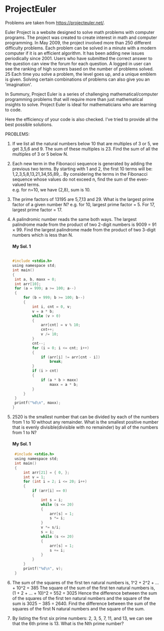 # ProjectEuler

Problems are taken from https://projecteuler.net/.

 Euler Project is a website designed to solve math problems with computer programs. The project was created to create interest in math and computer programming. In May 2009, the project involved more than 250 different difficulty problems. Each problem can be solved in a minute with a modern computer if it is an efficient algorithm. It has been adding new issues periodically since 2001. Users who have submitted the correct answer to the question can view the forum for each question. A logged in user can see the ranking of high scorers based on the number of problems solved. 25 Each time you solve a problem, the level goes up, and a unique emblem is given. Solving certain combinations of problems can also give you an 'imagination'.

 In Summury, Project Euler is a series of challenging mathematical/computer programming problems that will require more than just mathematical 
 insights to solve. Project Euler is ideal for mathematicians who are learning to code. 

 Here the efficiency of your code is also checked.
 I've tried to provide all the best possible solutions.

PROBLEMS:

1. If we list all the natural numbers below 10 that are multiples of 3 or 5, we get 3,5,6 and 9. The sum of these multiples is 23.
   Find the sum of all the multiples of 3 or 5 below N.

2. Each new term in the Fibonacci sequence is generated by adding the previous two terms. By starting with 1 and 2,
   the first 10 terms will be:
      1,2,3,5,8,13,21,34,55,89,..
   By considering the terms in the Fibonacci sequence whose values do not exceed n, find the sum of the even-valued terms.  
   e.g. for n=10, we have {2,8}, sum is 10.
   
3. The prime factors of 13195 are 5,7,13 and 29. What is the largest prime factor of a given number N?
   e.g. for 10, largest prime factor = 5. For 17, largest prime factor = 17.

4. A palindromic number reads the same both ways. The largest palindrome made from the product of two 2-digit numbers is 9009 = 91 × 99.
   Find the largest palindrome made from the product of two 3-digit numbers which is less than N.
   
   #### My Sol. 1
   ``` C
   
   #include <stdio.h>
   using namespace std;
   int main()
   {
   	int a, b, maxx = 0;
	int arr[10];
	for (a = 999; a >= 100; a--)
	{
		for (b = 999; b >= 100; b--)
		{
			int i, cnt = 0, v;
			v = a * b;
			while (v > 0)
			{
				arr[cnt] = v % 10;
				cnt++;
				v /= 10;
			}
			cnt--;
			for (i = 0; i <= cnt; i++)
			{
				if (arr[i] != arr[cnt - i])
					break;
			}
			if (i > cnt)
			{
				if (a * b > maxx)
					maxx = a * b;
			}
		}
	}
	printf("%d\n", maxx);
   }
   
   ```
   
5. 2520 is the smallest number that can be divided by each of the numbers from 1 to 10 without any remainder. 
   What is the smallest positive number that is evenly divisible(divisible with no remainder) by all of the numbers from 1 to N?
   
   #### My Sol. 1
   ```c
   	#include <stdio.h>
	using namespace std;
	int main()
	{
		int arr[21] = { 0, };
		int v = 1;
		for (int i = 2; i <= 20; i++)
		{
			if (arr[i] == 0)
			{
				int s = i;
				while (s <= 20)
				{
					arr[s] = 1;
					s *= i;
				}
				v *= s/i;
				s = i;
				while (s <= 20)
				{
					arr[s] = 1;
					s += i;
				}
			}
		}
		printf("%d\n", v);
	}
    ```
   
6. The sum of the squares of the first ten natural numbers is,
      1^2 + 2^2 + ... + 10^2 = 385
   The square of the sum of the first ten natural numbers is,
     (1 + 2 + ... + 10)^2 = 552 = 3025
   Hence the difference between the sum of the squares of the first ten natural numbers and the square of the sum is 3025 − 385 = 2640.
   Find the difference between the sum of the squares of the first N natural numbers and the square of the sum. 
   
7. By listing the first six prime numbers: 2, 3, 5, 7, 11, and 13, we can see that the 6th prime is 13.
   What is the Nth prime number?

